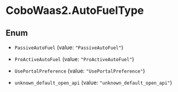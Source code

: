 # CoboWaas2.AutoFuelType

## Enum


* `PassiveAutoFuel` (value: `"PassiveAutoFuel"`)

* `ProActiveAutoFuel` (value: `"ProActiveAutoFuel"`)

* `UsePortalPreference` (value: `"UsePortalPreference"`)

* `unknown_default_open_api` (value: `"unknown_default_open_api"`)


